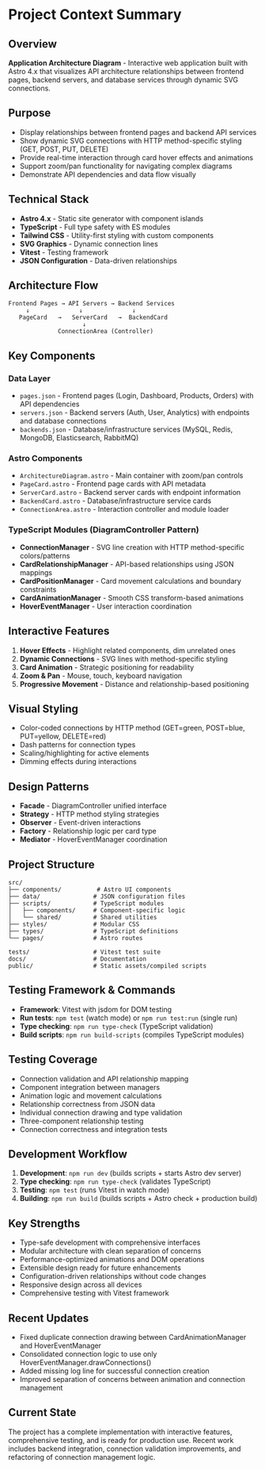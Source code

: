 # Project Context Summary

## Overview
**Application Architecture Diagram** - Interactive web application built with Astro 4.x that visualizes API architecture relationships between frontend pages, backend servers, and database services through dynamic SVG connections.

## Purpose
- Display relationships between frontend pages and backend API services
- Show dynamic SVG connections with HTTP method-specific styling (GET, POST, PUT, DELETE)
- Provide real-time interaction through card hover effects and animations
- Support zoom/pan functionality for navigating complex diagrams
- Demonstrate API dependencies and data flow visually

## Technical Stack
- **Astro 4.x** - Static site generator with component islands
- **TypeScript** - Full type safety with ES modules
- **Tailwind CSS** - Utility-first styling with custom components
- **SVG Graphics** - Dynamic connection lines
- **Vitest** - Testing framework
- **JSON Configuration** - Data-driven relationships

## Architecture Flow
```
Frontend Pages → API Servers → Backend Services
     ↓              ↓              ↓
   PageCard   →   ServerCard   →  BackendCard
                     ↓
              ConnectionArea (Controller)
```

## Key Components

### Data Layer
- `pages.json` - Frontend pages (Login, Dashboard, Products, Orders) with API dependencies
- `servers.json` - Backend servers (Auth, User, Analytics) with endpoints and database connections  
- `backends.json` - Database/infrastructure services (MySQL, Redis, MongoDB, Elasticsearch, RabbitMQ)

### Astro Components
- `ArchitectureDiagram.astro` - Main container with zoom/pan controls
- `PageCard.astro` - Frontend page cards with API metadata
- `ServerCard.astro` - Backend server cards with endpoint information
- `BackendCard.astro` - Database/infrastructure service cards
- `ConnectionArea.astro` - Interaction controller and module loader

### TypeScript Modules (DiagramController Pattern)
- **ConnectionManager** - SVG line creation with HTTP method-specific colors/patterns
- **CardRelationshipManager** - API-based relationships using JSON mappings
- **CardPositionManager** - Card movement calculations and boundary constraints
- **CardAnimationManager** - Smooth CSS transform-based animations
- **HoverEventManager** - User interaction coordination

## Interactive Features
1. **Hover Effects** - Highlight related components, dim unrelated ones
2. **Dynamic Connections** - SVG lines with method-specific styling
3. **Card Animation** - Strategic positioning for readability
4. **Zoom & Pan** - Mouse, touch, keyboard navigation
5. **Progressive Movement** - Distance and relationship-based positioning

## Visual Styling
- Color-coded connections by HTTP method (GET=green, POST=blue, PUT=yellow, DELETE=red)
- Dash patterns for connection types
- Scaling/highlighting for active elements
- Dimming effects during interactions

## Design Patterns
- **Facade** - DiagramController unified interface
- **Strategy** - HTTP method styling strategies
- **Observer** - Event-driven interactions
- **Factory** - Relationship logic per card type
- **Mediator** - HoverEventManager coordination

## Project Structure
```
src/
├── components/          # Astro UI components
├── data/               # JSON configuration files  
├── scripts/            # TypeScript modules
│   ├── components/     # Component-specific logic
│   └── shared/         # Shared utilities
├── styles/             # Modular CSS
├── types/              # TypeScript definitions
└── pages/              # Astro routes

tests/                  # Vitest test suite
docs/                   # Documentation
public/                 # Static assets/compiled scripts
```

## Testing Framework & Commands
- **Framework**: Vitest with jsdom for DOM testing
- **Run tests**: `npm test` (watch mode) or `npm run test:run` (single run)
- **Type checking**: `npm run type-check` (TypeScript validation)
- **Build scripts**: `npm run build-scripts` (compiles TypeScript modules)

## Testing Coverage
- Connection validation and API relationship mapping
- Component integration between managers
- Animation logic and movement calculations
- Relationship correctness from JSON data
- Individual connection drawing and type validation
- Three-component relationship testing
- Connection correctness and integration tests

## Development Workflow
1. **Development**: `npm run dev` (builds scripts + starts Astro dev server)
2. **Type checking**: `npm run type-check` (validates TypeScript)
3. **Testing**: `npm test` (runs Vitest in watch mode)
4. **Building**: `npm run build` (builds scripts + Astro check + production build)

## Key Strengths
- Type-safe development with comprehensive interfaces
- Modular architecture with clean separation of concerns
- Performance-optimized animations and DOM operations
- Extensible design ready for future enhancements
- Configuration-driven relationships without code changes
- Responsive design across all devices
- Comprehensive testing with Vitest framework

## Recent Updates
- Fixed duplicate connection drawing between CardAnimationManager and HoverEventManager
- Consolidated connection logic to use only HoverEventManager.drawConnections()
- Added missing log line for successful connection creation
- Improved separation of concerns between animation and connection management

## Current State
The project has a complete implementation with interactive features, comprehensive testing, and is ready for production use. Recent work includes backend integration, connection validation improvements, and refactoring of connection management logic.